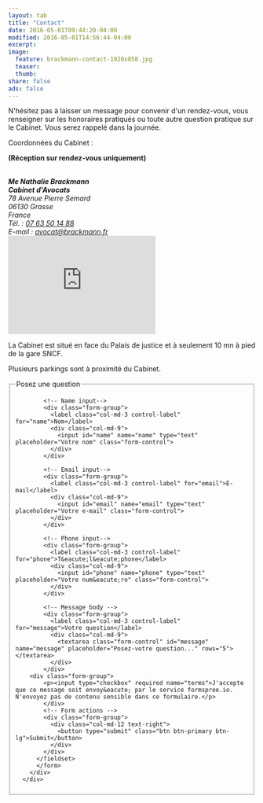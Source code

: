 ```yaml
---
layout: tab
title: "Contact"
date: 2016-05-01T09:44:20-04:00
modified: 2016-05-01T14:56:44-04:00
excerpt:
image:
  feature: brackmann-contact-1920x850.jpg
  teaser: 
  thumb:
share: false
ads: false
---
```


N'h&eacute;sitez pas &agrave; laisser un message pour convenir d'un rendez-vous, vous renseigner sur les honoraires pratiqu&eacute;s ou toute autre question pratique sur le Cabinet. Vous serez rappel&eacute; dans la journ&eacute;e.

Coordonn&eacute;es du Cabinet :

**(R&eacute;ception sur rendez-vous uniquement)**

<div class="tile">
      	<div>
    		<address>
    		<br>
          <strong>Me Nathalie Brackmann</strong><br>
          <strong>Cabinet d'Avocats</strong><br>
    			78 Avenue Pierre Semard<br>
    			06130 Grasse<br>
    			France<br>
			    T&eacute;l. : <a href="tel:+33763501488">07 63 50 14 88</a><br>
          E-mail : <a href="mailto:avocat@brackmann.fr">avocat@brackmann.fr</a>
    		</address>
		 <iframe src="https://www.google.com/maps/embed?pb=!1m18!1m12!1m3!1d2886.5997742816257!2d6.927673315144!3d43.65649457912123!2m3!1f0!2f0!3f0!3m2!1i1024!2i768!4f13.1!3m3!1m2!1s0x12cc28ad3c420e99%3A0x51f3334f407990fd!2s78+Avenue+Pierre+Semard%2C+06130+Grasse!5e0!3m2!1sen!2sfr!4v1462133512410" width="300" height="200" frameborder="0" style="border:0" allowfullscreen></iframe>
    	</div>
</div>

La Cabinet est situ&eacute; en face du Palais de justice et &agrave; seulement 10 mn &agrave; pied de la gare SNCF.

Plusieurs parkings sont &agrave; proximit&eacute; du Cabinet.


<div class="container">
	<div class="row">
      <div class="col-md-6 col-md-offset-3">
        <div class="well well-sm">
          <form class="form-horizontal" action="https://formspree.io/avocat@brackmann.fr" method="post">
          <fieldset>
            <legend class="text-center">Posez une question</legend>

            <!-- Name input-->
            <div class="form-group">
              <label class="col-md-3 control-label" for="name">Nom</label>
              <div class="col-md-9">
                <input id="name" name="name" type="text" placeholder="Votre nom" class="form-control">
              </div>
            </div>

            <!-- Email input-->
            <div class="form-group">
              <label class="col-md-3 control-label" for="email">E-mail</label>
              <div class="col-md-9">
                <input id="email" name="email" type="text" placeholder="Votre e-mail" class="form-control">
              </div>
            </div>

            <!-- Phone input-->
            <div class="form-group">
              <label class="col-md-3 control-label" for="phone">T&eacute;l&eacute;phone</label>
              <div class="col-md-9">
                <input id="phone" name="phone" type="text" placeholder="Votre num&eacute;ro" class="form-control">
              </div>
            </div>

            <!-- Message body -->
            <div class="form-group">
              <label class="col-md-3 control-label" for="message">Votre question</label>
              <div class="col-md-9">
                <textarea class="form-control" id="message" name="message" placeholder="Posez-votre question..." rows="5"></textarea>
              </div>
            </div>
	    <div class="form-group">
            <p><input type="checkbox" required name="terms">J'accepte que ce message soit envoy&eacute; par le service formspree.io. N'envoyez pas de contenu sensible dans ce formulaire.</p>
            </div>
            <!-- Form actions -->
            <div class="form-group">
              <div class="col-md-12 text-right">
                <button type="submit" class="btn btn-primary btn-lg">Submit</button>
              </div>
            </div>
          </fieldset>
          </form>
        </div>
      </div>
  </div>
</div>
